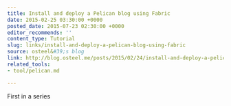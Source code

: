 ```yaml
---
title: Install and deploy a Pelican blog using Fabric
date: 2015-02-25 03:30:00 +0000
posted_date: 2015-07-23 02:30:00 +0000
editor_recommends: ''
content_type: Tutorial
slug: links/install-and-deploy-a-pelican-blog-using-fabric
source: osteel&#39;s blog
link: http://blog.osteel.me/posts/2015/02/24/install-and-deploy-a-pelican-blog-using-fabric-part-1-local-environment.html
related_tools:
- tool/pelican.md

---
```

First in a series